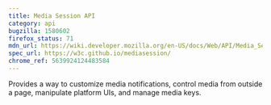 ```yaml
---
title: Media Session API
category: api
bugzilla: 1580602
firefox_status: 71
mdn_url: https://wiki.developer.mozilla.org/en-US/docs/Web/API/Media_Session_API
spec_url: https://w3c.github.io/mediasession/
chrome_ref: 5639924124483584
---
```


Provides a way to customize media notifications, control media from outside a page, manipulate platform UIs, and manage media keys.

